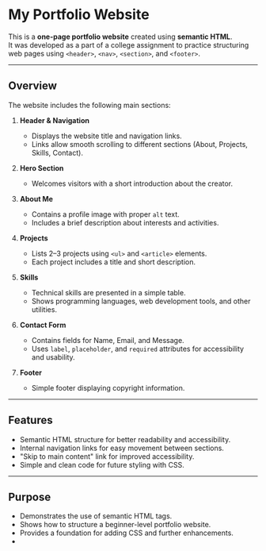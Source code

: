 # My Portfolio Website

This is a **one-page portfolio website** created using **semantic HTML**.  
It was developed as a part of a college assignment to practice structuring web pages using `<header>`, `<nav>`, `<section>`, and `<footer>`.

---

## Overview

The website includes the following main sections:

1. **Header & Navigation**
   - Displays the website title and navigation links.
   - Links allow smooth scrolling to different sections (About, Projects, Skills, Contact).

2. **Hero Section**
   - Welcomes visitors with a short introduction about the creator.

3. **About Me**
   - Contains a profile image with proper `alt` text.
   - Includes a brief description about interests and activities.

4. **Projects**
   - Lists 2–3 projects using `<ul>` and `<article>` elements.
   - Each project includes a title and short description.

5. **Skills**
   - Technical skills are presented in a simple table.
   - Shows programming languages, web development tools, and other utilities.

6. **Contact Form**
   - Contains fields for Name, Email, and Message.
   - Uses `label`, `placeholder`, and `required` attributes for accessibility and usability.

7. **Footer**
   - Simple footer displaying copyright information.

---

## Features
- Semantic HTML structure for better readability and accessibility.
- Internal navigation links for easy movement between sections.
- "Skip to main content" link for improved accessibility.
- Simple and clean code for future styling with CSS.

---

## Purpose
- Demonstrates the use of semantic HTML tags.
- Shows how to structure a beginner-level portfolio website.
- Provides a foundation for adding CSS and further enhancements.
-

